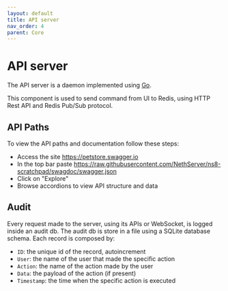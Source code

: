 ```yaml
---
layout: default
title: API server
nav_order: 4
parent: Core
---
```


# API server

The API server is a daemon implemented using [Go](https://golang.org).

This component is used to send command from UI to Redis, using HTTP Rest API and Redis Pub/Sub protocol.

## API Paths

To view the API paths and documentation follow these steps:
- Access the site https://petstore.swagger.io
- In the top bar paste https://raw.githubusercontent.com/NethServer/ns8-scratchpad/swagdoc/swagger.json
- Click on "Explore"
- Browse accordions to view API structure and data

## Audit

Every request made to the server, using its APIs or WebSocket, is logged inside an audit db. The audit db is store in a file using a SQLite database schema. Each record is composed by:
- `ID`: the unique id of the record, autoincrement
- `User`: the name of the user that made the specific action
- `Action`: the name of the action made by the user
- `Data`: the payload of the action (if present)
- `Timestamp`: the time when the specific action is executed

